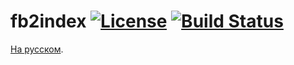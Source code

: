 fb2index [![License](http://img.shields.io/:license-gpl3-blue.svg)](http://www.gnu.org/licenses/gpl-3.0.html) [![Build Status](https://travis-ci.org/opennota/fb2index.png?branch=master)](https://travis-ci.org/opennota/fb2index)
========

[На русском](README.ru.md).
